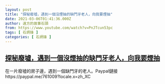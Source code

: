 ```yaml
---
layout: post
title: "探秘廢墟，遇到一個沒煙抽的缺門牙老人，向我要煙抽"
date: 2021-03-06T01:41:36.000Z
author: 遠方的故事石頭
from: https://www.youtube.com/watch?v=PnJTcun53pc
tags: [ 石炳锋 ]
categories: [ 石炳锋 ]
---
```

<!--1614994896000-->
[探秘廢墟，遇到一個沒煙抽的缺門牙老人，向我要煙抽](https://www.youtube.com/watch?v=PnJTcun53pc)
------

<div>
在一片廢墟的房子邊，遇到一個缺門牙的老人。Paypal鏈接https://paypal.me/761009?locale.x=zh_XC
</div>
